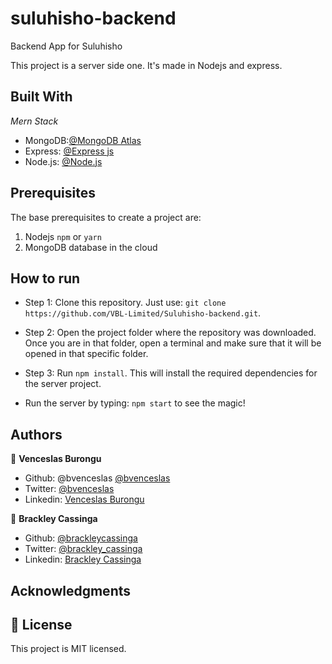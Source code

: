 # suluhisho-backend

Backend App for Suluhisho

This project is a server side one.
It's made in Nodejs and express.

## Built With

_Mern Stack_

- MongoDB:[@MongoDB Atlas](https://docs.atlas.mongodb.com/getting-started/)
- Express: [@Express js](https://toolbelt.heroku.com/)
- Node.js: [@Node.js](https://nodejs.org/en/)

## Prerequisites

The base prerequisites to create a project are:

1. Nodejs `npm` or `yarn`
2. MongoDB database in the cloud

## How to run

- Step 1: Clone this repository. Just use: `git clone https://github.com/VBL-Limited/Suluhisho-backend.git`.

- Step 2: Open the project folder where the repository was downloaded. Once you are in that folder, open a terminal and make sure that it will be opened in that specific folder.

- Step 3: Run `npm install`. This will install the required dependencies for the server project.

- Run the server by typing: `npm start` to see the magic!

## Authors

👤 **Venceslas Burongu**

- Github: @bvenceslas [@bvenceslas](https://github.com/bvenceslas)
- Twitter: [@bvenceslas](https://twitter.com/bvenceslas)
- Linkedin: [Venceslas Burongu](https://www.linkedin.com/in/venceslas-burongu/)

👤 **Brackley Cassinga**

- Github: [@brackleycassinga](https://github.com/Brackleycassinga)
- Twitter: [@brackley_cassinga](https://twitter.com/BrackleyCasinga)
- Linkedin: [Brackley Cassinga](https://www.linkedin.com/in/brackley-casinga-00b517120/)

## Acknowledgments

## 📝 License

This project is MIT licensed.
